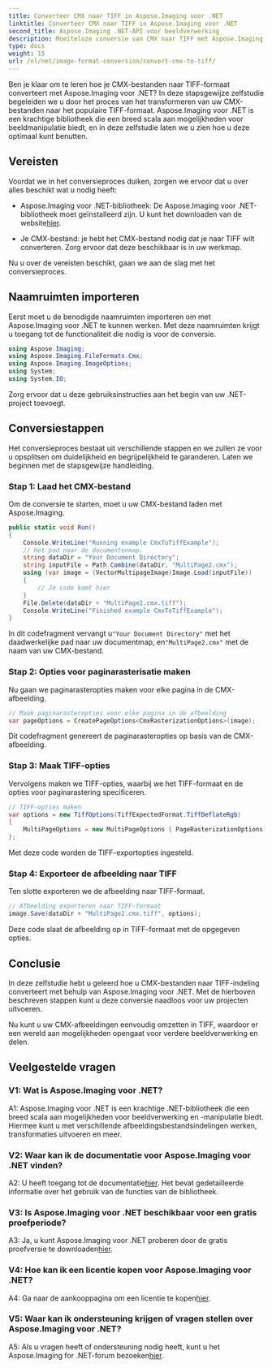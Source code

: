 ```yaml
---
title: Converteer CMX naar TIFF in Aspose.Imaging voor .NET
linktitle: Converteer CMX naar TIFF in Aspose.Imaging voor .NET
second_title: Aspose.Imaging .NET-API voor beeldverwerking
description: Moeiteloze conversie van CMX naar TIFF met Aspose.Imaging voor .NET. Een stapsgewijze handleiding Transformeer uw afbeeldingen naadloos.
type: docs
weight: 15
url: /nl/net/image-format-conversion/convert-cmx-to-tiff/
---
```

Ben je klaar om te leren hoe je CMX-bestanden naar TIFF-formaat converteert met Aspose.Imaging voor .NET? In deze stapsgewijze zelfstudie begeleiden we u door het proces van het transformeren van uw CMX-bestanden naar het populaire TIFF-formaat. Aspose.Imaging voor .NET is een krachtige bibliotheek die een breed scala aan mogelijkheden voor beeldmanipulatie biedt, en in deze zelfstudie laten we u zien hoe u deze optimaal kunt benutten.

## Vereisten

Voordat we in het conversieproces duiken, zorgen we ervoor dat u over alles beschikt wat u nodig heeft:

-  Aspose.Imaging voor .NET-bibliotheek: De Aspose.Imaging voor .NET-bibliotheek moet geïnstalleerd zijn. U kunt het downloaden van de website[hier](https://releases.aspose.com/imaging/net/).

- Je CMX-bestand: je hebt het CMX-bestand nodig dat je naar TIFF wilt converteren. Zorg ervoor dat deze beschikbaar is in uw werkmap.

Nu u over de vereisten beschikt, gaan we aan de slag met het conversieproces.

## Naamruimten importeren

Eerst moet u de benodigde naamruimten importeren om met Aspose.Imaging voor .NET te kunnen werken. Met deze naamruimten krijgt u toegang tot de functionaliteit die nodig is voor de conversie.

```csharp
using Aspose.Imaging;
using Aspose.Imaging.FileFormats.Cmx;
using Aspose.Imaging.ImageOptions;
using System;
using System.IO;
```

Zorg ervoor dat u deze gebruiksinstructies aan het begin van uw .NET-project toevoegt.

## Conversiestappen

Het conversieproces bestaat uit verschillende stappen en we zullen ze voor u opsplitsen om duidelijkheid en begrijpelijkheid te garanderen. Laten we beginnen met de stapsgewijze handleiding.

### Stap 1: Laad het CMX-bestand

Om de conversie te starten, moet u uw CMX-bestand laden met Aspose.Imaging.

```csharp
public static void Run()
{
    Console.WriteLine("Running example CmxToTiffExample");
    // Het pad naar de documentenmap.
    string dataDir = "Your Document Directory";
    string inputFile = Path.Combine(dataDir, "MultiPage2.cmx");
    using (var image = (VectorMultipageImage)Image.Load(inputFile))
    {
        // Je code komt hier
    }
    File.Delete(dataDir + "MultiPage2.cmx.tiff");
    Console.WriteLine("Finished example CmxToTiffExample");
}
```

 In dit codefragment vervangt u`"Your Document Directory"` met het daadwerkelijke pad naar uw documentmap, en`"MultiPage2.cmx"` met de naam van uw CMX-bestand.

### Stap 2: Opties voor paginarasterisatie maken

Nu gaan we paginarasteropties maken voor elke pagina in de CMX-afbeelding.

```csharp
// Maak paginarasteropties voor elke pagina in de afbeelding
var pageOptions = CreatePageOptions<CmxRasterizationOptions>(image);
```

Dit codefragment genereert de paginarasteropties op basis van de CMX-afbeelding.

### Stap 3: Maak TIFF-opties

Vervolgens maken we TIFF-opties, waarbij we het TIFF-formaat en de opties voor paginarastering specificeren.

```csharp
// TIFF-opties maken
var options = new TiffOptions(TiffExpectedFormat.TiffDeflateRgb)
{
    MultiPageOptions = new MultiPageOptions { PageRasterizationOptions = pageOptions }
};
```

Met deze code worden de TIFF-exportopties ingesteld.

### Stap 4: Exporteer de afbeelding naar TIFF

Ten slotte exporteren we de afbeelding naar TIFF-formaat.

```csharp
// Afbeelding exporteren naar TIFF-formaat
image.Save(dataDir + "MultiPage2.cmx.tiff", options);
```

Deze code slaat de afbeelding op in TIFF-formaat met de opgegeven opties.

## Conclusie

In deze zelfstudie hebt u geleerd hoe u CMX-bestanden naar TIFF-indeling converteert met behulp van Aspose.Imaging voor .NET. Met de hierboven beschreven stappen kunt u deze conversie naadloos voor uw projecten uitvoeren.

Nu kunt u uw CMX-afbeeldingen eenvoudig omzetten in TIFF, waardoor er een wereld aan mogelijkheden opengaat voor verdere beeldverwerking en delen.

## Veelgestelde vragen

### V1: Wat is Aspose.Imaging voor .NET?

A1: Aspose.Imaging voor .NET is een krachtige .NET-bibliotheek die een breed scala aan mogelijkheden voor beeldverwerking en -manipulatie biedt. Hiermee kunt u met verschillende afbeeldingsbestandsindelingen werken, transformaties uitvoeren en meer.

### V2: Waar kan ik de documentatie voor Aspose.Imaging voor .NET vinden?

 A2: U heeft toegang tot de documentatie[hier](https://reference.aspose.com/imaging/net/). Het bevat gedetailleerde informatie over het gebruik van de functies van de bibliotheek.

### V3: Is Aspose.Imaging voor .NET beschikbaar voor een gratis proefperiode?

 A3: Ja, u kunt Aspose.Imaging voor .NET proberen door de gratis proefversie te downloaden[hier](https://releases.aspose.com/).

### V4: Hoe kan ik een licentie kopen voor Aspose.Imaging voor .NET?

 A4: Ga naar de aankooppagina om een licentie te kopen[hier](https://purchase.aspose.com/buy).

### V5: Waar kan ik ondersteuning krijgen of vragen stellen over Aspose.Imaging voor .NET?

 A5: Als u vragen heeft of ondersteuning nodig heeft, kunt u het Aspose.Imaging for .NET-forum bezoeken[hier](https://forum.aspose.com/).